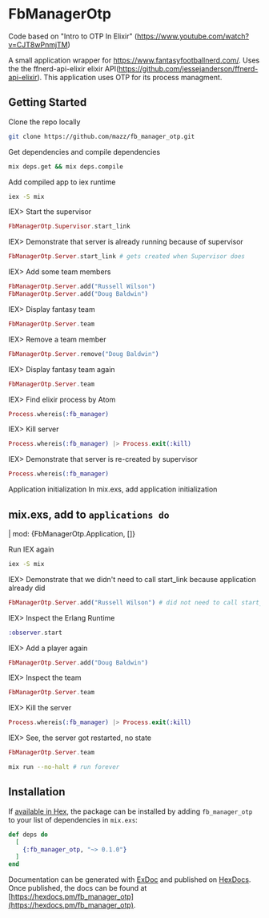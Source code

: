 # FbManagerOtp

Code based on "Intro to OTP In Elixir" (https://www.youtube.com/watch?v=CJT8wPnmjTM)

A small application wrapper for https://www.fantasyfootballnerd.com/. Uses the the ffnerd-api-elixir elixir API(https://github.com/jessejanderson/ffnerd-api-elixir). This application uses OTP for its process managment.

## Getting Started

Clone the repo locally
```sh
git clone https://github.com/mazz/fb_manager_otp.git
```

Get dependencies and compile dependencies
```sh
mix deps.get && mix deps.compile
```
Add compiled app to iex runtime
```sh
iex -S mix
```
IEX> Start the supervisor
```elixir
FbManagerOtp.Supervisor.start_link
```
IEX> Demonstrate that server is already running because of supervisor
```elixir
FbManagerOtp.Server.start_link # gets created when Supervisor does
```
IEX> Add some team members
```elixir
FbManagerOtp.Server.add("Russell Wilson")
FbManagerOtp.Server.add("Doug Baldwin")
```
IEX> Display fantasy team
```elixir
FbManagerOtp.Server.team
```
IEX> Remove a team member
```elixir
FbManagerOtp.Server.remove("Doug Baldwin")
```
IEX> Display fantasy team again
```elixir
FbManagerOtp.Server.team
```
IEX> Find elixir process by Atom
```elixir
Process.whereis(:fb_manager)
```
IEX> Kill server
```elixir
Process.whereis(:fb_manager) |> Process.exit(:kill)
```
IEX> Demonstrate that server is re-created by supervisor
```elixir
Process.whereis(:fb_manager)
```
Application initialization
In mix.exs, add application initialization
## mix.exs, add to `applications do`

|      mod: {FbManagerOtp.Application, []}

Run IEX again
```sh
iex -S mix
```
IEX> Demonstrate that we didn't need to call start_link because application already did
```elixir
FbManagerOtp.Server.add("Russell Wilson") # did not need to call start_link
```
IEX> Inspect the Erlang Runtime
```elixir
:observer.start
```
IEX> Add a player again
```elixir
FbManagerOtp.Server.add("Doug Baldwin")
```
IEX> Inspect the team
```elixir
FbManagerOtp.Server.team
```
IEX> Kill the server
```elixir
Process.whereis(:fb_manager) |> Process.exit(:kill)
```
IEX> See, the server got restarted, no state
```elixir
FbManagerOtp.Server.team
```

```sh
mix run --no-halt # run forever
```

## Installation

If [available in Hex](https://hex.pm/docs/publish), the package can be installed
by adding `fb_manager_otp` to your list of dependencies in `mix.exs`:

```elixir
def deps do
  [
    {:fb_manager_otp, "~> 0.1.0"}
  ]
end
```

Documentation can be generated with [ExDoc](https://github.com/elixir-lang/ex_doc)
and published on [HexDocs](https://hexdocs.pm). Once published, the docs can
be found at [https://hexdocs.pm/fb_manager_otp](https://hexdocs.pm/fb_manager_otp).

